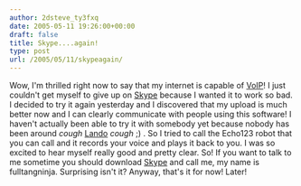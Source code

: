 ```yaml
---
author: 2dsteve_ty3fxq
date: 2005-05-11 19:26:00+00:00
draft: false
title: Skype....again!
type: post
url: /2005/05/11/skypeagain/
---
```


Wow, I'm thrilled right now to say that my internet is capable of [VoIP](http://en.wikipedia.org/wiki/VoIP)! I just couldn't get myself to give up on [Skype](http://www.skype.com) because I wanted it to work so bad. I decided to try it again yesterday and I discovered that my upload is much better now and I can clearly communicate with people using this software! I haven't actually been able to try it with somebody yet because nobody has been around *cough* [Lando](http://landoman.blogspot.com) *cough* ;) . So I tried to call the Echo123 robot that you can call and it records your voice and plays it back to you. I was so excited to hear myself really good and pretty clear. So! If you want to talk to me sometime you should download [Skype](http://www.skype.com) and call me, my name is fulltangninja. Surprising isn't it? Anyway, that's it for now! Later!
